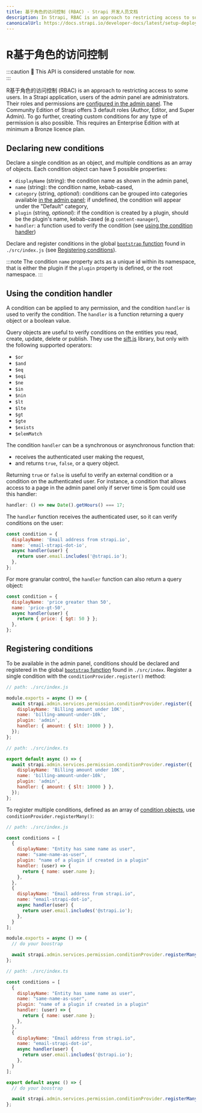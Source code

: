 ```yaml
---
title: 基于角色的访问控制 (RBAC) - Strapi 开发人员文档
description: In Strapi, RBAC is an approach to restricting access to some features of the admin panel to some users. The Community Edition of Strapi offers 3 default roles.
canonicalUrl: https://docs.strapi.io/developer-docs/latest/setup-deployment-guides/configurations/optional/rbac.html
---
```


# R基于角色的访问控制 <BronzeBadge link="https://strapi.io/pricing-self-hosted"/> <SilverBadge link="https://strapi.io/pricing-self-hosted"/> <GoldBadge link="https://strapi.io/pricing-self-hosted" withLinkIcon/>

:::caution 🚧 This API is considered unstable for now.
<br>
:::

R基于角色的访问控制 (RBAC) is an approach to restricting access to some users. In a Strapi application, users of the admin panel are administrators. Their roles and permissions are [configured in the admin panel](/user-docs/latest/users-roles-permissions/configuring-administrator-roles.md). The Community Edition of Strapi offers 3 default roles (Author, Editor, and Super Admin). To go further, creating custom conditions for any type of permission is also possible. This requires an Enterprise Edition with at minimum a Bronze licence plan.

## Declaring new conditions

Declare a single condition as an object, and multiple conditions as an array of objects. Each condition object can have 5 possible properties:

- `displayName` (string): the condition name as shown in the admin panel,
- `name` (string): the condition name, kebab-cased,
- `category` (string, _optional_): conditions can be grouped into categories available [in the admin panel](/user-docs/latest/users-roles-permissions/configuring-administrator-roles.md#setting-custom-conditions-for-permissions); if undefined, the condition will appear under the "Default" category,
- `plugin` (string, _optional_): if the condition is created by a plugin, should be the plugin's name, kebab-cased (e.g `content-manager`),
- `handler`: a function used to verify the condition (see [using the condition handler](#using-the-condition-handler))

Declare and register conditions in the global [`bootstrap` function](/developer-docs/latest/setup-deployment-guides/configurations/optional/functions.md#bootstrap) found in `./src/index.js` (see [Registering conditions](#registering-conditions)).

:::note
The condition `name` property acts as a unique id within its namespace, that is either the plugin if the `plugin` property is defined, or the root namespace.
:::

## Using the condition handler

A condition can be applied to any permission, and the condition `handler` is used to verify the condition. The `handler` is a function returning a query object or a boolean value.

Query objects are useful to verify conditions on the entities you read, create, update, delete or publish. They use the [sift.js](https://github.com/crcn/sift.js) library, but only with the following supported operators:

- `$or`
- `$and`
- `$eq`
- `$eqi`
- `$ne`
- `$in`
- `$nin`
- `$lt`
- `$lte`
- `$gt`
- `$gte`
- `$exists`
- `$elemMatch`

The condition `handler` can be a synchronous or asynchronous function that:

- receives the authenticated user making the request,
- and returns `true`, `false`, or a query object.

Returning `true` or `false` is useful to verify an external condition or a condition on the authenticated user.
For instance, a condition that allows access to a page in the admin panel only if server time is 5pm could use this handler:

```js
handler: () => new Date().getHours() === 17;
```

The `handler` function receives the authenticated user, so it can verify conditions on the user:

```js
const condition = {
  displayName: 'Email address from strapi.io',
  name: 'email-strapi-dot-io',
  async handler(user) {
    return user.email.includes('@strapi.io');
  },
};
```

For more granular control, the `handler` function can also return a query object:

```js
const condition = {
  displayName: 'price greater than 50',
  name: 'price-gt-50',
  async handler(user) {
    return { price: { $gt: 50 } };
  },
};
```

## Registering conditions

To be available in the admin panel, conditions should be declared and registered in the global [`bootstrap` function](/developer-docs/latest/setup-deployment-guides/configurations/optional/functions.md#bootstrap) found in `./src/index`. Register a single condition with the `conditionProvider.register()` method:

<code-group>

<code-block title="JAVASCRIPT">

```js
// path: ./src/index.js

module.exports = async () => {
  await strapi.admin.services.permission.conditionProvider.register({
    displayName: 'Billing amount under 10K',
    name: 'billing-amount-under-10k',
    plugin: 'admin',
    handler: { amount: { $lt: 10000 } },
  });
};
```

</code-block>

<code-block title="TYPESCRIPT">

```js
// path: ./src/index.ts

export default async () => {
  await strapi.admin.services.permission.conditionProvider.register({
    displayName: 'Billing amount under 10K',
    name: 'billing-amount-under-10k',
    plugin: 'admin',
    handler: { amount: { $lt: 10000 } },
  });
};
```

</code-block>
</code-group>

To register multiple conditions, defined as an array of [condition objects](#declaring-new-conditions), use `conditionProvider.registerMany()`:

<code-group>

<code-block title="JAVASCRIPT">

```js
// path: ./src/index.js

const conditions = [
  {
    displayName: "Entity has same name as user",
    name: "same-name-as-user",
    plugin: "name of a plugin if created in a plugin"
    handler: (user) => {
      return { name: user.name };
    },
  },
  {
    displayName: "Email address from strapi.io",
    name: "email-strapi-dot-io",
    async handler(user) {
      return user.email.includes('@strapi.io');
    },
  }
];

module.exports = async () => {
  // do your boostrap

  await strapi.admin.services.permission.conditionProvider.registerMany(conditions);
};
```

</code-block>

<code-block title="TYPESCRIPT">

```js
// path: ./src/index.ts

const conditions = [
  {
    displayName: "Entity has same name as user",
    name: "same-name-as-user",
    plugin: "name of a plugin if created in a plugin"
    handler: (user) => {
      return { name: user.name };
    },
  },
  {
    displayName: "Email address from strapi.io",
    name: "email-strapi-dot-io",
    async handler(user) {
      return user.email.includes('@strapi.io');
    },
  }
];

export default async () => {
  // do your boostrap

  await strapi.admin.services.permission.conditionProvider.registerMany(conditions);
};
```

</code-block>

</code-group>
